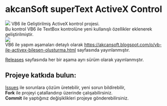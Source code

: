 # akcanSoft superText ActiveX Control
<img src="https://1.bp.blogspot.com/-zyNXx6uARzA/X7QYLrJjBwI/AAAAAAACXYk/hW4cva6sAbQNSZEbOfpvd6NEpWmBeIVyACLcBGAsYHQ/s0/actx.gif"> VB6 ile Geliştirilmiş ActiveX kontrol projesi.<br>
Bu kontrol VB6 ile TextBox kontrolüne yeni kullanışlı özellikler eklenerek geliştirilmiştir.<br>
<img src="https://1.bp.blogspot.com/-agZ8wJ1EOwQ/X_F6x3amg_I/AAAAAAACY3Y/HvgRgA_1ob8p7EyzlBeSO8nexl9XnUauACLcBGAsYHQ/s0/vb_ile_activex_ocx_11_08.gif"><br>
VB6 ile yapım aşamaları detaylı olarak https://akcansoft.blogspot.com/p/vb-ile-activex-bilesen-olusturma.html sayfasında yayınlanmıştır.<br>

<a href="https://github.com/akcansoft/superText-ActiveX-Control/releases">Releases</a> sayfasında her bir aşama ayrı sürüm olarak yayınlanmıştır.<br>

## Projeye katkıda bulun:

<a href="https://github.com/akcansoft/superText-ActiveX-Control/issues">Issues</a> ile sorunlara çözüm üretebilir, yeni sorun bildirebilir,<br>
**Fork** ile projeyi çatallandırıp üzerinde çalışabilirsiniz.<br>
**Commit** ile yaptığınız değişiklikleri projeye gönderebilirsiniz.
